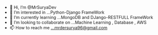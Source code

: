 - 👋 Hi, I’m @MrSuryaDev
- 👀 I’m interested in ...Python-Django FrameWork
- 🌱 I’m currently learning ...MongoDB and DJango-RESTFULL FrameWork
- 💞️ I’m looking to collaborate on ...Machine Learning , Database , AWS
- 📫 How to reach me ...mrdersurya96@gmail.com

<!---
MrSuryaDev/MrSuryaDev is a ✨ special ✨ repository because its `README.md` (this file) appears on your GitHub profile.
You can click the Preview link to take a look at your changes.
--->
